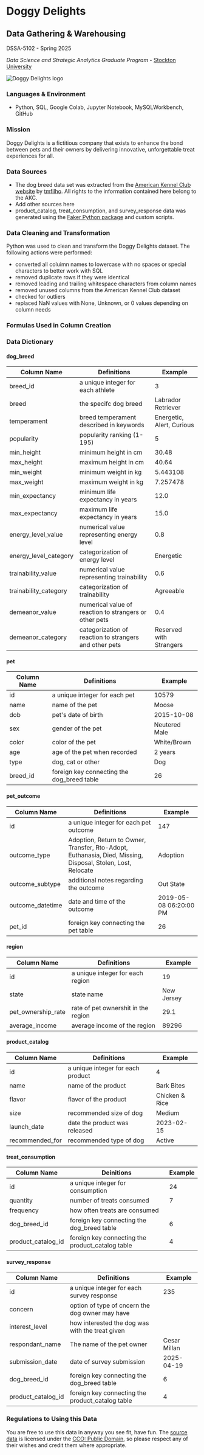 # Doggy Delights

## Data Gathering & Warehousing

DSSA-5102 - Spring 2025

*Data Science and Strategic Analytics Graduate Program* - [Stockton University](https://stockton.edu)

![Doggy Delights logo](https://github.com/Decabra/pet-puffs/blob/da7e229e5bfd86a678aeaf549bcc0936b8842103/images/doggy_delights_gwp_logo.png)

### Languages & Environment

- Python, SQL, Google Colab, Jupyter Notebook, MySQLWorkbench, GitHub

### Mission

Doggy Delights is a fictitious company that exists to enhance the bond between pets and their owners by delivering innovative, unforgettable treat experiences for all.

### Data Sources

- The dog breed data set was extracted from the [American Kennel Club website](https://www.akc.org/) by [tmfilho](https://github.com/tmfilho/akcdata). All rights to the information contained here belong to the AKC.
- Add other sources here
- product_catalog, treat_consumption, and survey_response data was generated using the [Faker Python package](https://pypi.org/project/Faker/) and custom scripts.

### Data Cleaning and Transformation

Python was used to clean and transform the Doggy Delights dataset. The following actions were performed:

- converted all coluimn names to lowercase with no spaces or special characters to better work with SQL
- removed duplicate rows if they were identical
- removed leading and trailing whitespace characters from column names
- removed unused columns from the American Kennel Club dataset
- checked for outliers
- replaced NaN values with None, Unknown, or 0 values depending on column needs

### Formulas Used in Column Creation

### Data Dictionary

#### dog_breed

| Column Name            | Definitions                    | Example |
| ---------------------- | ------------------------------ | --------|
| breed_id               | a unique integer for each athlete | 3 |
| breed                  | the specifc dog breed         | Labrador Retriever |
| temperament            | breed temperament described in keywords | Energetic, Alert, Curious |
| popularity             | popularity ranking  (1-195)    | 5 |
| min_height             | minimum height in cm           | 30.48 |
| max_height             | maximum height in cm           | 40.64 |
| min_weight             | minimum weight in kg           | 5.443108 |
| max_weight             | maximum weight in kg           | 7.257478 |
| min_expectancy         | minimum life expectancy in years | 12.0 |
| max_expectancy         | maximum life expectancy in years | 15.0 |
| energy_level_value     | numerical value representing energy level | 0.8 |
| energy_level_category  | categorization of energy level | Energetic |
| trainability_value     | numerical value representing trainability | 0.6 |
| trainability_category  | categorization of trainability | Agreeable |
| demeanor_value         | numerical value of reaction to strangers or other pets | 0.4 |
| demeanor_category      | categorization of reaction to strangers and other pets | Reserved with Strangers |

#### pet

| Column Name            | Definitions                    | Example |
| ---------------------- | ------------------------------ | ------- |
| id                     | a unique integer for each pet  | 10579 |
| name                   | name of the pet                | Moose |
| dob                    | pet's date of birth            | 2015-10-08 |
| sex                    | gender of the pet              | Neutered Male	|
| color                  | color of the pet               | White/Brown |
| age                    | age of the pet when recorded   | 2 years |
| type                   | dog, cat or other              | Dog |
| breed_id               | foreign key connecting the dog_breed table | 26 |

#### pet_outcome

| Column Name            | Definitions                    | Example |
| ---------------------- | ------------------------------ | ------- |
| id                     | a unique integer for each pet outcome | 147 |
| outcome_type           | Adoption, Return to Owner, Transfer, Rto-Adopt, Euthanasia, Died, Missing, Disposal, Stolen, Lost, Relocate | Adoption | Adoption |
| outcome_subtype        | additional notes regarding the outcome | Out State |
| outcome_datetime       | date and time of the outcome     | 2019-05-08 06:20:00 PM |
| pet_id                 | foreign key connecting the pet table | 26 |

#### region

| Column Name            | Definitions                    | Example |
| ---------------------- | ------------------------------ | ------- |
| id                     | a unique integer for each region | 19 |
| state                  | state name                       | New Jersey |
| pet_ownership_rate     | rate of pet ownershit in the region | 29.1 |
| average_income         | average income of the region     | 89296 |

#### product_catalog

| Column Name            | Definitions                      | Example |
| ---------------------- | -------------------------------- | ------- |
| id                     | a unique integer for each product | 4 |
| name                   | name of the product              | Bark Bites |
| flavor                 | flavor of the product            | Chicken & Rice |
| size                   | recommended size of dog          | Medium |
| launch_date            | date the product was released    | 2023-02-15 |
| recommended_for        | recommended type of dog          | Active |

#### treat_consumption

| Column Name            | Deinitions                       | Example |
| ---------------------- | -------------------------------- | ------- |
| id                     | a unique integer for consumption | 24 |
| quantity               | number of treats consumed    | 7 |
| frequency              | how often treats are consumed | |
| dog_breed_id           | foreign key connecting the dog_breed table | 6 |
| product_catalog_id     | foreign key connecting the product_catalog table | 4 |


#### survey_response

| Column Name            | Definitions                      | Example |
| ---------------------- | -------------------------------- | ------- |
| id                     | a unique integer for each survey response | 235 |
| concern                | option of type of cncern the dog owner may have | |
| interest_level         | how interested the dog was with the treat given     | |
| respondant_name        | The name of the pet owner    | Cesar Millan |
| submission_date        | date of survey submission        | 2025-04-19 |
| dog_breed_id           | foreign key connecting the dog_breed table | 6 |
| product_catalog_id     | foreign key connecting the product_catalog table | 4 |

### Regulations to Using this Data

You are free to use this data in anyway you see fit, have fun. The [source data](https://www.kaggle.com/datasets/heesoo37/120-years-of-olympic-history-athletes-and-results) is licensed under the [CCO: Public Domain](https://creativecommons.org/publicdomain/zero/1.0/), so please respect any of their wishes and credit them where appropriate.
